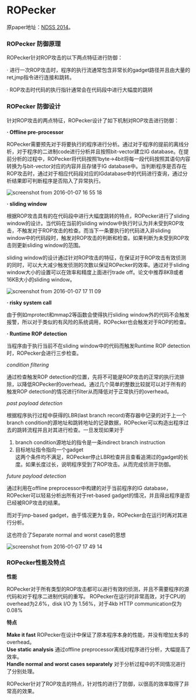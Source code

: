 # ROPecker

原paper地址：[NDSS 2014](http://www.internetsociety.org/doc/ropecker-generic-and-practical-approach-defending-against-rop-attacks)。

### ROPecker 防御原理

ROPecker针对ROP攻击的以下两点特征进行防御：

· 进行一次ROP攻击时，程序的执行流通常包含非常长的gadget路径并且由大量的ret,jmp指令进行连接和跳转。

· ROP攻击时代码的执行指针通常会在代码段中进行大幅度的跳转

### ROPecker 防御设计

针对ROP攻击的两点特征，ROPecker设计了如下机制对ROP攻击进行防御：

**· Offline pre-processor**

ROPecker需要预先对于将要执行的程序进行分析。通过对于程序的提前的离线分析，对于程序的二进制code进行分析并且按照bit-vector建立IG database。在提前分析的过程中，ROPecker将代码按照1byte->4bit将每一段代码按照其语句内容转换为与bit-vector对应的内容并且存储于IG database中。当判断程序是否存在ROP攻击时，通过对于相应代码段对应的IGdatabase中的代码进行查询，通过分析结果即可判断程序是否陷入了异常执行。

![screenshot from 2016-01-07 16 55 18](https://cloud.githubusercontent.com/assets/7068001/12166254/9479ff00-b55f-11e5-8922-f566da659cbd.png)

**· sliding window**

根据ROP攻击具有的在代码段中进行大幅度跳转的特点，ROPecker进行了sliding window的设计。当代码在当前的sliding window中执行时认为并未受到ROP攻击，不触发对于ROP攻击的检查。而当下一条要执行的代码进入非sliding window中的代码段时，触发对ROP攻击的判断和检查。如果判断为未受到ROP攻击则更新sliding window的范围。

sliding window的设计通过针对ROP攻击的特征，在保证对于ROP攻击有效侦测的同时，可以大大减少触发侦测的次数以保证ROPecker的效率。通过对于sliding window大小的设置可以在效率和精度上面进行trade off。论文中推荐8KB或者16KB大小的sliding window。

![screenshot from 2016-01-07 17 11 09](https://cloud.githubusercontent.com/assets/7068001/12166552/b20bc826-b561-11e5-844b-6f0c03b41992.png)

**· risky system call**

由于例如mprotect和mmap2等函数会使得执行sliding window外的代码不会触发报警，所以对于类似的有风险的系统调用，ROPecker也会触发对于ROP的检查。

**· Runtime ROP detection**

当程序由于执行当前不在sliding window中的代码而触发Runtime ROP detection时，ROPecker会进行三步检查。

*condition filtering*

 通过检查触发ROP detection的位置，先将不可能是ROP攻击的正常的执行流排除，以降低ROPecker的overhead。通过几个简单的整数比较就可以对于所有的触发ROP detection的情况进行filter从而降低对于正常执行的overhead。
 
*past payload detection*

根据程序执行过程中获得的LBR(last branch record)寄存器中记录的对于上一个branch condition的源地址和跳转地址的记录数据，ROPecker可以构造出程序过去的跳转流程并且对其进行检查。一旦发现如果对于<br />
1. branch condition源地址的指令是一条indirect branch instruction<br />
2. 目标地址指令指向一个gadget<br />
这两个条件均不满足，ROPecker停止LBR检查并且查看追溯过的gadget的长度。如果长度过长，说明程序受到了ROP攻击。从而完成侦测于防御。

*future payload detection*

通过利用在offline preprocessor中构建的对于当前程序的IG database，ROPecker可以轻易分析出所有对于ret-based gadget的情况，并且得出程序是否已经被ROP攻击的结果。

而对于jmp-based gadget，由于情况更为复杂，ROPecker会在运行时再对其进行分析。

这也符合了Separate normal and worst case的思想


![screenshot from 2016-01-07 17 49 14](https://cloud.githubusercontent.com/assets/7068001/12167412/fd4ffa32-b566-11e5-811e-43aa57149ef8.png)

### ROPecker性能及特点

**性能**

ROPecker对于所有类型的ROP攻击都可以进行有效的侦测，并且不需要程序的源代码和对于程序二进制代码的重写。
ROPecker在运行时非常高效，对于CPU的overhead为2.6%，disk I/O 为 1.56%，对于4kb HTTP communication仅为0.08%

**特点**

**Make it fast** ROPecker在设计中保证了原本程序本身的性能，并没有增加太多的overhead。<br />
**Use static analysis** 通过offline preprocessor离线对程序进行分析，大幅提高了效率。<br />
**Handle normal and worst cases separately** 对于分析过程中的不同情况进行了分别处理。<br />

ROPecker针对了ROP攻击的特点，针对性的进行了防御，以很高的效率取得了非常高的效果。



